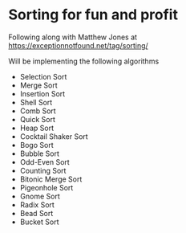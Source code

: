 # Sorting for fun and profit

Following along with Matthew Jones at https://exceptionnotfound.net/tag/sorting/

Will be implementing the following algorithms

- Selection Sort
- Merge Sort
- Insertion Sort
- Shell Sort
- Comb Sort
- Quick Sort
- Heap Sort
- Cocktail Shaker Sort
- Bogo Sort
- Bubble Sort
- Odd-Even Sort
- Counting Sort
- Bitonic Merge Sort
- Pigeonhole Sort
- Gnome Sort
- Radix Sort
- Bead Sort
- Bucket Sort